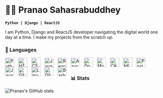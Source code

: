# 🏄‍♂️ Pranao Sahasrabuddhey 

**` Python | Django | ReactJS `**

I am Python, Django and ReactJS developer navigating the digital world one day at a time. 
I make my projects from the scratch up.

### 🧰 Languages

<img align="left" alt="Python" width="30px" style="padding-right:10px;" src="https://cdn.jsdelivr.net/gh/devicons/devicon/icons/python/python-plain.svg" />
<img align="left" alt="HTML" width="30px" style="padding-right:10px;" src="https://cdn.jsdelivr.net/gh/devicons/devicon/icons/html5/html5-plain.svg" />
<img align="left" alt="CSS" width="30px" style="padding-right:10px;" src="https://cdn.jsdelivr.net/gh/devicons/devicon/icons/css3/css3-plain.svg" />
<img align="left" alt="JavaScript" width="30px" style="padding-right:10px;" src="https://cdn.jsdelivr.net/gh/devicons/devicon/icons/javascript/javascript-plain.svg" />
<img align="left" alt="React" width="30px" style="padding-right:10px;" src="https://cdn.jsdelivr.net/gh/devicons/devicon/icons/react/react-original.svg" />
<img align="left" alt="Azure Kubernetes Services" width="30px" style="padding-right:10px;" src="https://cdn.jsdeliver.net/gh/deicons/devicon/icons/azure/azure-original.svg" />
<img align="left" alt="Docker" width="30px" style="padding-right:10px;" src="https://cdn.jsdeliver.net/gh/deicons/devicon/icons/docker/docker-original.svg" />
<img align="left" alt="MySQL" width="30px" style="padding-right:10px;" src="https://cdn.jsdelivr.net/gh/simple-icons/simple-icons/icons/mysql.svg" />
<img align="left" alt="C#" width="30px" style="padding-right:10px;" src="https://cdn.jsdelivr.net/gh/simple-icons/simple-icons/icons/csharp.svg" />
<img align="left" alt=".NET" width="30px" style="padding-right:10px;" src="https://cdn.jsdelivr.net/gh/simple-icons/simple-icons/icons/dotnet.svg" />
<img align="left" alt="Postman" width="30px" style="padding-right:10px;" src="https://cdn.jsdelivr.net/gh/simple-icons/simple-icons/icons/postman.svg" />
<img align="left" alt="Java" width="30px" style="padding-right:10px;" src="https://cdn.jsdelivr.net/gh/devicons/devicon/icons/java/java-original.svg"/>
<img align="left" alt="Git" width="30px" style="padding-right:10px;" src="https://cdn.jsdelivr.net/gh/devicons/devicon/icons/git/git-original.svg" />
<img align="left" alt="Linux" width="30px" style="padding-right:10px;" src="https://cdn.jsdelivr.net/gh/devicons/devicon/icons/linux/linux-original.svg" />
<img align="left" alt="GitHub" width="30px" style="padding-right:10px;" src="https://cdn.jsdelivr.net/gh/devicons/devicon/icons/github/github-original.svg" />
<img align="left" alt="Bash" width="30px" style="padding-right:10px;" src="https://cdn.jsdelivr.net/gh/devicons/devicon/icons/bash/bash-original.svg" />
<br />

#

### 📊 Stats

![Pranao's GitHub stats](https://github-readme-stats.vercel.app/api?username=Pranao-S&show_icons=true&theme=gruvbox)

<!-- ![GitHub Streak](https://streak-stats.demolab.com?user=PranaoSahasrabuddhey&theme=gruvbox&border_radius=4.5) -->

#
